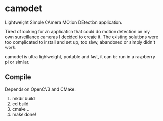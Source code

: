 # camodet
Lightweight Simple CAmera MOtion DEtection application. 

Tired of looking for an application that could do motion detection on my own surveillance cameras I decided to create it.
The existing solutions were too complicated to install and set up, too slow, abandoned or simply didn't work.

camodet is ultra lightweight, portable and fast, it can be run in a raspberry pi or similar.

## Compile
Depends on OpenCV3 and CMake.

1) mkdir build
2) cd build
3) cmake ..
4) make
done!
